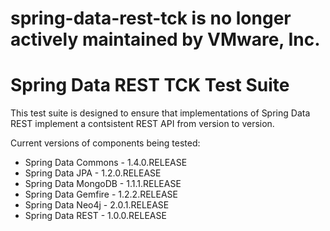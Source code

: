 # spring-data-rest-tck is no longer actively maintained by VMware, Inc.

# Spring Data REST TCK Test Suite

This test suite is designed to ensure that implementations of Spring Data REST implement a contsistent REST API from version to version.

Current versions of components being tested:

* Spring Data Commons - 1.4.0.RELEASE
* Spring Data JPA - 1.2.0.RELEASE
* Spring Data MongoDB - 1.1.1.RELEASE
* Spring Data Gemfire - 1.2.2.RELEASE
* Spring Data Neo4j - 2.0.1.RELEASE
* Spring Data REST - 1.0.0.RELEASE
